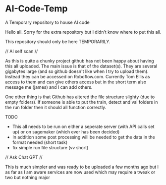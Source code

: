 # AI-Code-Temp
A Temporary repository to house AI code

Hello all. Sorry for the extra repository but I didn't know where to put this all.

This repository should only be here TEMPORARILY.



// AI self scan //

As this is quite a chunky project github has not been happy about having this all uploaded.
The main issue is that of the dataset(s). They are several gigabytes large (and so github doesn't like when I try to upload them).
Instead they can be accessed on Roboflow.com. Currently Tom Ellis as access to them and can give others access but in the short term also message me (james) and I can add others.

One other thing is that Github has altered the file structure slighty (due to empty folders). If someone is able to put the train, detect and val folders in the run folder then it should all function correctly.

TODO
- This all needs to be run on either a seperate server (with API calls set up) or on sagemaker (which ever has been decided)
- In addition some post processing will be needed to get the data in the format needed (short task)
- fix simple run file structure (vv short)


// Ask Chat GPT //

This is much simpler and was ready to be uploaded a few months ago but I as far as I am aware services are now used which may require a tweak or two but nothing major
